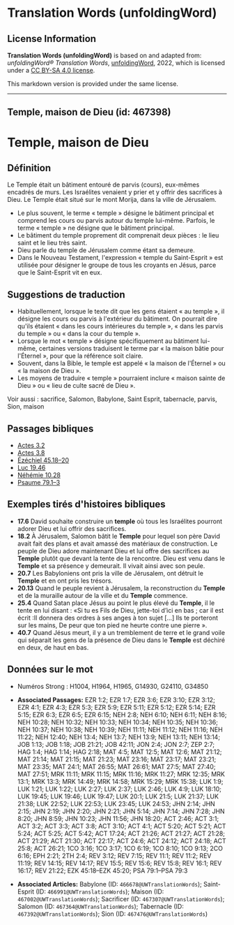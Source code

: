 # Translation Words (unfoldingWord)

## License Information

**Translation Words (unfoldingWord)** is based on and adapted from: _unfoldingWord® Translation Words_, [unfoldingWord](https://unfoldingword.org/utw), 2022, which is licensed under a [CC BY-SA 4.0 license](https://creativecommons.org/licenses/by-sa/4.0/legalcode.en).

This markdown version is provided under the same license.



--------------------------------

## Temple, maison de Dieu (id: 467398)

Temple, maison de Dieu
======================

Définition
----------

Le Temple était un bâtiment entouré de parvis (cours), eux\-mêmes encadrés de murs. Les Israélites venaient y prier et y offrir des sacrifices à Dieu. Le Temple était situé sur le mont Morija, dans la ville de Jérusalem.

* Le plus souvent, le terme « temple » désigne le bâtiment principal et comprend les cours ou parvis autour du temple lui\-même. Parfois, le terme « temple » ne désigne que le bâtiment principal.
* Le bâtiment du temple proprement dit comprenait deux pièces : le lieu saint et le lieu très saint.
* Dieu parle du temple de Jérusalem comme étant sa demeure.
* Dans le Nouveau Testament, l'expression « temple du Saint\-Esprit » est utilisée pour désigner le groupe de tous les croyants en Jésus, parce que le Saint\-Esprit vit en eux.

Suggestions de traduction
-------------------------

* Habituellement, lorsque le texte dit que les gens étaient « au temple », il désigne les cours ou parvis à l'extérieur du bâtiment. On pourrait dire qu'ils étaient « dans les cours intérieures du temple », « dans les parvis du temple » ou « dans la cour du temple ».
* Lorsque le mot « temple » désigne spécifiquement au bâtiment lui\-même, certaines versions traduisent le terme par « la maison bâtie pour l'Éternel », pour que la référence soit claire.
* Souvent, dans la Bible, le temple est appelé « la maison de l'Éternel » ou « la maison de Dieu ».
* Les moyens de traduire « temple » pourraient inclure « maison sainte de Dieu » ou « lieu de culte sacré de Dieu ».

Voir aussi : sacrifice, Salomon, Babylone, Saint Esprit, tabernacle, parvis, Sion, maison

Passages bibliques
------------------

* [Actes 3\.2](https://ref.ly/Acts3:2)
* [Actes 3\.8](https://ref.ly/Acts3:8)
* [Ézéchiel 45\.18–20](https://ref.ly/Ezek45:18-Ezek45:20)
* [Luc 19\.46](https://ref.ly/Luke19:46)
* [Néhémie 10\.28](https://ref.ly/Neh10:28)
* [Psaume 79\.1–3](https://ref.ly/Ps79:1-Ps79:3)

Exemples tirés d'histoires bibliques
------------------------------------

* **17\.6** David souhaite construire un **temple** où tous les Israélites pourront adorer Dieu et lui offrir des sacrifices.
* **18\.2** À Jérusalem, Salomon bâtit le **Temple** pour lequel son père David avait fait des plans et avait amassé des matériaux de construction. Le peuple de Dieu adore maintenant Dieu et lui offre des sacrifices au **Temple** plutôt que devant la tente de la rencontre. Dieu est venu dans le **Temple** et sa présence y demeurait. Il vivait ainsi avec son peule.
* **20\.7** Les Babyloniens ont pris la ville de Jérusalem, ont détruit le **Temple** et en ont pris les trésors.
* **20\.13** Quand le peuple revient à Jérusalem, la reconstruction du **Temple** et de la muraille autour de la ville et du **Temple** commence.
* **25\.4** Quand Satan place Jésus au point le plus élevé du **Temple**, il le tente en lui disant : «Si tu es Fils de Dieu, jette\-toi d’ici en bas ; car il est écrit :Il donnera des ordres à ses anges à ton sujet \[...] Ils te porteront sur les mains, De peur que ton pied ne heurte contre une pierre ».
* **40\.7** Quand Jésus meurt, il y a un tremblement de terre et le grand voile qui séparait les gens de la présence de Dieu dans le **Temple** est déchiré en deux, de haut en bas.

Données sur le mot
------------------

* Numéros Strong : H1004, H1964, H1965, G14930, G24110, G34850

* **Associated Passages:** EZR 1:2; EZR 1:7; EZR 3:6; EZR 3:10; EZR 3:12; EZR 4:1; EZR 4:3; EZR 5:3; EZR 5:9; EZR 5:11; EZR 5:12; EZR 5:14; EZR 5:15; EZR 6:3; EZR 6:5; EZR 6:15; NEH 2:8; NEH 6:10; NEH 6:11; NEH 8:16; NEH 10:28; NEH 10:32; NEH 10:33; NEH 10:34; NEH 10:35; NEH 10:36; NEH 10:37; NEH 10:38; NEH 10:39; NEH 11:11; NEH 11:12; NEH 11:16; NEH 11:22; NEH 12:40; NEH 13:4; NEH 13:7; NEH 13:9; NEH 13:11; NEH 13:14; JOB 1:13; JOB 1:18; JOB 21:21; JOB 42:11; JON 2:4; JON 2:7; ZEP 2:7; HAG 1:4; HAG 1:14; HAG 2:18; MAT 4:5; MAT 12:5; MAT 12:6; MAT 21:12; MAT 21:14; MAT 21:15; MAT 21:23; MAT 23:16; MAT 23:17; MAT 23:21; MAT 23:35; MAT 24:1; MAT 26:55; MAT 26:61; MAT 27:5; MAT 27:40; MAT 27:51; MRK 11:11; MRK 11:15; MRK 11:16; MRK 11:27; MRK 12:35; MRK 13:1; MRK 13:3; MRK 14:49; MRK 14:58; MRK 15:29; MRK 15:38; LUK 1:9; LUK 1:21; LUK 1:22; LUK 2:27; LUK 2:37; LUK 2:46; LUK 4:9; LUK 18:10; LUK 19:45; LUK 19:46; LUK 19:47; LUK 20:1; LUK 21:5; LUK 21:37; LUK 21:38; LUK 22:52; LUK 22:53; LUK 23:45; LUK 24:53; JHN 2:14; JHN 2:15; JHN 2:19; JHN 2:20; JHN 2:21; JHN 5:14; JHN 7:14; JHN 7:28; JHN 8:20; JHN 8:59; JHN 10:23; JHN 11:56; JHN 18:20; ACT 2:46; ACT 3:1; ACT 3:2; ACT 3:3; ACT 3:8; ACT 3:10; ACT 4:1; ACT 5:20; ACT 5:21; ACT 5:24; ACT 5:25; ACT 5:42; ACT 17:24; ACT 21:26; ACT 21:27; ACT 21:28; ACT 21:29; ACT 21:30; ACT 22:17; ACT 24:6; ACT 24:12; ACT 24:18; ACT 25:8; ACT 26:21; 1CO 3:16; 1CO 3:17; 1CO 6:19; 1CO 8:10; 1CO 9:13; 2CO 6:16; EPH 2:21; 2TH 2:4; REV 3:12; REV 7:15; REV 11:1; REV 11:2; REV 11:19; REV 14:15; REV 14:17; REV 15:5; REV 15:6; REV 15:8; REV 16:1; REV 16:17; REV 21:22; EZK 45:18–EZK 45:20; PSA 79:1–PSA 79:3
* **Associated Articles:** Babylone (ID: `466678@UWTranslationWords`); Saint-Esprit (ID: `466991@UWTranslationWords`); Maison (ID: `467002@UWTranslationWords`); Sacrificer (ID: `467307@UWTranslationWords`); Salomon (ID: `467364@UWTranslationWords`); Tabernacle (ID: `467392@UWTranslationWords`); Sion (ID: `467476@UWTranslationWords`)

